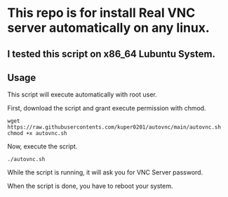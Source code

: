 # This repo is for install Real VNC server automatically on any linux.
## I tested this script on x86_64 Lubuntu System.

## Usage
This script will execute automatically with root user.

First, download the script and grant execute permission with chmod.
```
wget https://raw.githubusercontents.com/kuper0201/autovnc/main/autovnc.sh
chmod +x autovnc.sh
```

Now, execute the script.
```
./autovnc.sh
```

While the script is running, it will ask you for VNC Server password.

When the script is done, you have to reboot your system.
